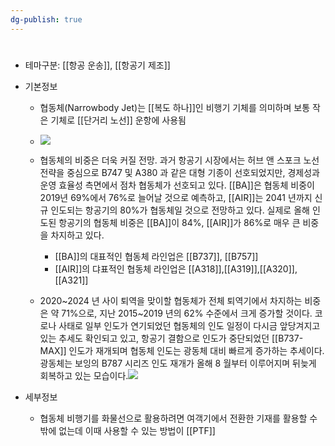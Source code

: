 ```yaml
---
dg-publish: true
---
```

#

- 테마구분: [[항공 운송]], [[항공기 제조]]



- 기본정보
	- 협동체(Narrowbody Jet)는 [[복도 하나]]인 비행기 기체를 의미하며 보통 작은 기체로 [[단거리 노선]] 운항에 사용됨
	- ![](https://i.imgur.com/5faAEWV.png)

	- 협동체의 비중은 더욱 커질 전망. 과거 항공기 시장에서는 허브 앤 스포크 노선 전략을 중심으로 B747 및 A380 과 같은 대형 기종이 선호되었지만, 경제성과 운영 효율성 측면에서 점차 협동체가 선호되고 있다. [[BA]]은 협동체 비중이 2019년 69%에서 76%로 늘어날 것으로 예측하고, [[AIR]]는 2041 년까지 신규 인도되는 항공기의 80%가 협동체일 것으로 전망하고 있다. 실제로 올해 인도된 항공기의 협동체 비중은 [[BA]]이 84%, [[AIR]]가 86%로 매우 큰 비중을 차지하고 있다.
		- [[BA]]의 대표적인 협동체 라인업은 [[B737]], [[B757]] 
		-  [[AIR]]의 댜표적인 협동체 라인업은 [[A318]],[[A319]],[[A320]],[[A321]] 
	- 2020~2024 년 사이 퇴역을 맞이할 협동체가 전체 퇴역기에서 차지하는 비중은 약 71%으로, 지난 2015~2019 년의 62% 수준에서 크게 증가할 것이다. 코로나 사태로 일부 인도가 연기되었던 협동체의 인도 일정이 다시금 앞당겨지고 있는 추세도 확인되고 있고, 항공기 결함으로 인도가 중단되었던 [[B737-MAX]] 인도가 재개되며 협동체 인도는 광동체 대비 빠르게 증가하는 추세이다. 광동체는 보잉의 B787 시리즈 인도 재개가 올해 8 월부터 이루어지며 뒤늦게 회복하고 있는 모습이다.![](https://i.imgur.com/ZJPvJ5Q.png)



- 세부정보
	- 협동체 비행기를 화물선으로 활용하려면 여객기에서 전환한 기재를 활용할 수 밖에 없는데 이때 사용할 수 있는 방법이 [[PTF]]
